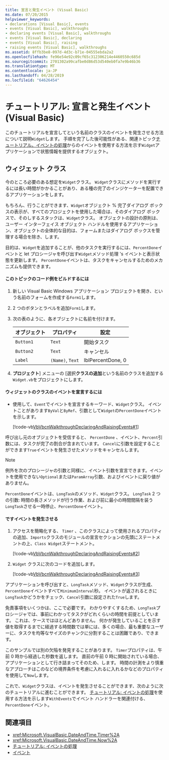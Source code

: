 ```yaml
---
title: 宣言と発生イベント (Visual Basic)
ms.date: 07/20/2015
helpviewer_keywords:
- declarations [Visual Basic], events
- events [Visual Basic], walkthroughs
- declaring events [Visual Basic], walkthroughs
- events [Visual Basic], declaring
- events [Visual Basic], raising
- raising events [Visual Basic], walkthroughs
ms.assetid: 8ffb3be8-097d-4d3c-b71e-04555ebda2a2
ms.openlocfilehash: fe96e54e92c09cf65c312306214e4460550c685d
ms.sourcegitcommit: 2701302a99cafbe0d86d53d540eb0fa7e9b46b36
ms.translationtype: MT
ms.contentlocale: ja-JP
ms.lasthandoff: 04/28/2019
ms.locfileid: "64626454"
---
```

# <a name="walkthrough-declaring-and-raising-events-visual-basic"></a>チュートリアル: 宣言と発生イベント (Visual Basic)
このチュートリアルを宣言してという名前のクラスのイベントを発生させる方法について説明`Widget`します。 手順を完了した後可能性がある、関連トピック[チュートリアル。イベントの処理](../../../../visual-basic/programming-guide/language-features/events/walkthrough-handling-events.md)からのイベントを使用する方法を示す`Widget`アプリケーションで状態情報を提供するオブジェクト。  
  
## <a name="the-widget-class"></a>ウィジェット クラス  
 今のところ必要のある想定を`Widget`クラス。 `Widget`クラスにメソッドを実行するには長い時間がかかることがあり、ある種の完了のインジケーターを配置できるアプリケーションをします。  
  
 もちろん、行うことができます、`Widget`オブジェクト % 完了ダイアログ ボックスの表示が、すべてのプロジェクトを使用した場合は、そのダイアログ ボックスで、そのしするスタックは、`Widget`クラス。 オブジェクトの設計の原則は、ユーザー インターフェイス オブジェクト ハンドルを使用するアプリケーション、オブジェクトの全体的な目的は、フォームまたはダイアログ ボックスを管理する場合を除き、します。  
  
 目的は、`Widget`を追加することが、他のタスクを実行するには、`PercentDone`イベントと let プロシージャを呼び出す`Widget`メソッド処理 's イベントと表示状態を更新します。 `PercentDone`イベントは、タスクをキャンセルするためのメカニズムも提供できます。  
  
#### <a name="to-build-the-code-example-for-this-topic"></a>このトピックのコード例をビルドするには  
  
1. 新しい Visual Basic Windows アプリケーション プロジェクトを開き、という名前のフォームを作成する`Form1`します。  
  
2. 2 つのボタンとラベルを追加`Form1`します。  
  
3. 次の表のように、各オブジェクトに名前を付けます。  
  
    |オブジェクト|プロパティ|設定|  
    |------------|--------------|-------------|  
    |`Button1`|`Text`|開始タスク|  
    |`Button2`|`Text`|キャンセル|  
    |`Label`|`(Name)`, `Text`|lblPercentDone, 0|  
  
4. **プロジェクト**] メニューの [選択**クラスの追加**という名前のクラスを追加する`Widget.vb`をプロジェクトにします。  
  
#### <a name="to-declare-an-event-for-the-widget-class"></a>ウィジェットのクラスのイベントを宣言するには  
  
- 使用して、`Event`でイベントを宣言するキーワード、`Widget`クラス。 イベントことがあります`ByVal`と`ByRef`、引数として`Widget`の`PercentDone`イベントを示します。  
  
     [!code-vb[VbVbcnWalkthroughDeclaringAndRaisingEvents#1](~/samples/snippets/visualbasic/VS_Snippets_VBCSharp/VbVbcnWalkthroughDeclaringAndRaisingEvents/VB/Widget.vb#1)]  
  
 呼び出し元のオブジェクトを受信すると、 `PercentDone` 、イベント、`Percent`引数には、タスクが完了の割合が含まれています。 `Cancel`に引数を設定することができます`True`イベントを発生させたメソッドをキャンセルします。  
  
> [!NOTE]
>  例外を次のプロシージャの引数と同様に、イベント引数を宣言できます。イベントを使用できない`Optional`または`ParamArray`引数、およびイベントに戻り値がありません。  
  
 `PercentDone`イベントは、`LongTask`のメソッド、`Widget`クラス。 `LongTask` 2 つの引数: 時間の長さメソッドが行う作業、および前に最小の時間間隔を装う`LongTask`させる一時停止、`PercentDone`イベント。  
  
#### <a name="to-raise-the-percentdone-event"></a>ですイベントを発生させる  
  
1. アクセスを簡略化する、 `Timer` 、このクラスによって使用されるプロパティの追加、`Imports`クラスのモジュールの宣言セクションの先頭にステートメントの上、`Class Widget`ステートメント。  
  
     [!code-vb[VbVbcnWalkthroughDeclaringAndRaisingEvents#2](~/samples/snippets/visualbasic/VS_Snippets_VBCSharp/VbVbcnWalkthroughDeclaringAndRaisingEvents/VB/Widget.vb#2)]  
  
2. `Widget` クラスに次のコードを追加します。  
  
     [!code-vb[VbVbcnWalkthroughDeclaringAndRaisingEvents#3](~/samples/snippets/visualbasic/VS_Snippets_VBCSharp/VbVbcnWalkthroughDeclaringAndRaisingEvents/VB/Widget.vb#3)]  
  
 アプリケーションを呼び出すと、`LongTask`メソッド、`Widget`クラスが生成、`PercentDone`イベントすべて`MinimumInterval`秒。 イベントが返されるときに`LongTask`かどうかをチェック、`Cancel`引数に設定された`True`します。  
  
 免責事項をいくつかは、ここで必要です。 わかりやすくするため、`LongTask`プロシージャでは、事前にわかってタスクがどれくらいの時間を前提としています。 これは、ケースではほとんどありません。 何かが発生していることを示す値を取得するまでに経過する時間数では単には、多くの場合、最も重要なユーザーに、タスクを均等なサイズのチャンクに分割することは困難であり、できます。  
  
 このサンプルでは別の欠陥を発見することがあります。 `Timer`プロパティは、午前 0 時から経過した秒数を返します。 直前の午前 0 時に開始されている場合、アプリケーションとして行き詰まってそのため、します。 時間の計測をより慎重なアプローチはこのなどの境界条件を考慮に入れるに入れるかなどのプロパティを使用して`Now`します。  
  
 これで、`Widget`クラスは、イベントを発生させることができます、次のように次のチュートリアルに進むことができます。 [チュートリアル: イベントの処理](../../../../visual-basic/programming-guide/language-features/events/walkthrough-handling-events.md)を使用する方法を示します`WithEvents`でイベント ハンドラーを関連付ける、`PercentDone`イベント。  
  
## <a name="see-also"></a>関連項目

- <xref:Microsoft.VisualBasic.DateAndTime.Timer%2A>
- <xref:Microsoft.VisualBasic.DateAndTime.Now%2A>
- [チュートリアル: イベントの処理](../../../../visual-basic/programming-guide/language-features/events/walkthrough-handling-events.md)
- [イベント](../../../../visual-basic/programming-guide/language-features/events/index.md)
